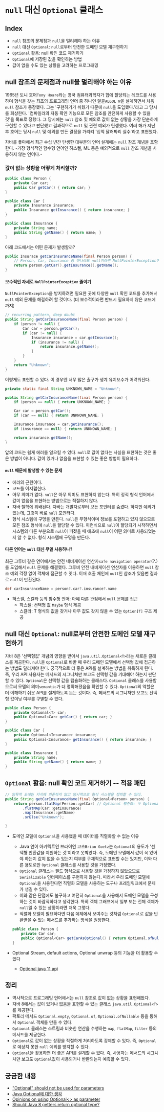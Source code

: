 # `null` 대신 `Optional` 클래스

## Index
* `null` 참조의 문제점과 `null`을 멀리해야 하는 이유
* `null` 대신 `Optional`: `null`로부터 안전한 도메인 모델 재구현하기
* `Optional` 활용: null 확인 코드 제거하기
* `Optional`에 저장된 값을 확인하는 방법
* 값이 없을 수도 있는 상황을 고려하는 프로그래밍


## null 참조의 문제점과 null을 멀리해야 하는 이유
1965년 토니 호어`Tony Hoare`라는 영국 컴퓨터과학자가 힙에 할당되는 레코드를 사용하며 형식을 갖는 최초의 프로그래밍 언어 중 하나인 알골`ALGOL W`을 설계하면서 처음 `null` 참조가 등장했다. 그는 '구현하기가 쉬웠기 때문에 `null`을 도입했다.'라고 그 당시를 회상한다. '컴파일러의 자동 확인 기능으로 모든 참조를 안전하게 사용할 수 있을 것'을 목표로 정했다. 그 당시에는 `null` 참조 및 예외로 값이 없는 상황을 가장 단순하게 구현할 수 있다고 판단했고 결과적으로 `null` 및 관련 예외가 탄생했다. 여러 해가 지난 후 호어는 당시 `null` 및 예외를 만든 결정을 가리켜 '십억 달러짜리 실수'라고 표현했다. 

자바를 퐇마해서 최근 수십 년간 탄생한 대부분의 언어 설계에는 `null` 참조 개념을 포함한다. -가장 형식적인 함수형 언어인 하스켈, ML 등은 예외적으로 `null` 참조 개념을 사용하지 않는 언어다.-

### 값이 없는 상황을 어떻게 처리할까? 
```java
public class Person {
    private Car car;
    public Car getCar() { return car; }
}

public class Car {
    private Insurance insurance;
    public Insurance getInsurance() { return insurance; }
}

public class Insurance {
    private String name;
    public String getName() { return name; }
}
```

아래 코드에서는 어떤 문제가 발생할까? 
```java
public Insurace getCarInsuranceName(final Person person) {
    // Person, Car, Insurance 중 하나라도 null이라면 NullPointerException이 발생할 것이다.
    return person.getCar().getInsurance().getName();
}
```

#### 보수적인 자세로 `NullPointerException` 줄이기 
`NullPointerException`을 방지하려면 필요한 곳에 다양한 `null` 확인 코드를 추가해서 `null` 예외 문제를 해결하려 할 것이다. (더 보수적이라면 반드시 필요하지 않은 코드에까지)
```java
// recurring pattern, deep doubt 
public String getCarInsuranceName(final Person person) {
    if (person != null) {
        Car car = person.getCar();
        if (car != null) {
            Insurance insurance = car.getInsurace();
            if (insurance != null) {
                return insurance.getName();
            }
        }
    }
    return "Unknown";
}
```

이렇게도 표현할 수 있다. 이 경우엔 너무 많은 출구가 생겨 유지보수가 어려워진다.
```java
private static final String UNKNOWN_NAME = "Unknown";

public String getCarInsuranceName(final Person person) {
    if (person == null) { return UNKNOWN_NAME; }

    Car car = person.getCar();
    if (car == null) { return UNKNOWN_NAME; }

    Insurance insurance = car.getInsurance();
    if (insurance == null) { return UNKNOWN_NAME; }

    return insurance.getName();
}
```

앞의 코드는 쉽게 에러를 일으킬 수 있다. `null`로 값이 없다는 사실을 표현하는 것은 좋은 방법이 아니다. 값이 있거나 없음을 표현할 수 있는 좋은 방법이 필요하다. 


#### `null` 때문에 발생할 수 있는 문제
* 에러의 근원이다. 
* 코드를 어지럽힌다. 
* 아무 의미가 없다. `null`은 아무 의미도 표현하지 않는다. 특히 정적 형식 언어에서 값이 없음을 표현하는 방법으로는 적절하지 않다. 
* 자바 철학에 위배된다. 자바는 개발자로부터 모든 포인터를 숨겼다. 하지만 예외가 있는데, 그것이 바로 `null` 포인터다.
* 형식 시스템에 구멍을 만든다. `null`은 무형식이며 정보를 포함하고 있지 않으므로 모든 참조 형식에 `null`을 할당할 수 있다. 이런식으로 `null`이 할당되기 시작하면서 시스템의 다른 부분으로 `null`이 퍼졌을 때 애초에 `null`이 어떤 의미로 사용되었는지 알 수 없다. 
형식 시스템에 구멍을 만든다. 


#### 다른 언어는 `null` 대신 무얼 사용하나?
최근 그루비 같은 언어에서는 안전 네비게이션 연산자`safe navigation operator`(?.)를 도입해서 `null` 문제를 해결했다. 그루비 안전 내비게이션 연산자를 이용하면 `null` 참조 예외 걱정 없이 객체에 접근할 수 잇다. 이때 호출 체인에 `null`인 참조가 있음변 결과로 `null`이 반환된다. 
```groovy
def carInsuranceName = person?.car?.insurance?.name
```

* 하스켈, 스칼라 등의 함수형 언어: 아예 다른 관점에서 `null` 문제를 접근
  * 하스켈: 선택형 값 `Maybe` 형식 제공
  * 스칼라: T 형식의 값을 갖거나 아무 값도 갖지 않을 수 있는 `Option[T]` 구조 제공 


## null 대신 `Optional`: null로부터 안전한 도메인 모델 재구현하기

자바 8은 '선택형값' 개념의 영향을 받아서 `java.util.Optional<T>`라는 새로운 클래스를 제공한다. `null`을 `Optional`로 바꿀 때 우리 도메인 모델에서 선택형 값에 접근하는 방법도 달라져야 한다. 궁극적으로 더 좋은 API를 설계하는 방법을 취득하게 된다. 즉, 우리 API 사용자는 메서드의 시그니처만 보고도 선택형 값을 기대해야 하는지 판단할 수 있다. `Optional`은 선택형 값을 캡슐화하는 클래스다. `Optional` 클래스를 사용함으로써 모델의 의미`semantic`가 더 명확해졌음을 확인할 수 있다. `Optional`의 역할은 더 이해하기 쉬운 API를 설계하도록 돕는 것이다. 즉, 메서드의 시그니처만 보고도 선택형 값이닞 여부를 구별할 수 있다. 

```java
public class Person {
    private Optional<T> car;
    public Optional<Car> getCar() { return car; }
}

public class Car {
    private Optional<Insurance> insurance;
    public Optional<Insurance> getInsurance() { return insurance; }
}

public class Insurance {
    private String name;
    public String getName() { return name; }
}
```


## `Optional` 활용: null 확인 코드 제거하기 -- 적용 패턴
```java
// 암묵적 도메인 지식에 의존하지 않고 명시적으로 형식 시스템을 정의할 수 있다. 
public String getCarInsuranceName(final Optional<Person> person) {
    return person.flatMap(Person::getCar) // Optional 평준화: 두 Optional을 합치면서 둘 중 하나라도 null일 경우 빈 Optional 생성하는 연산
        .flatMAp(Car::getInsurance)
        .map(Insurance::getName)
        .orElse("Unknown");

}
```

* 도메인 모델에 `Optional`을 사용했을 때 데이터를 직렬화할 수 없는 이유 
  * Java 언어 아키텍트인 브라이언 고츠`Brian Goetz`는 `Optional`의 용도가 '선택형 반환값을 지원하는 것'이라고 못박았다. 즉, 도메인 모델에서 값이 꼭 있어야 하는지 값이 없을 수 있는지 여부를 구체적으로 표현할 수는 있지만, 이와 다른 용도로만 `Optional` 클래스를 사용할 것을 가정했다. 
  * `Optional` 클래스는 필드 형식으로 사용할 것을 가정하지 않았으므로 `Serializable` 인터페이스를 구현하지 않는다. 따라서 우리 도메인 모델에 `Optional`을 사용한다면 직렬화 모델을 사용하는 도구나 프레임워크에서 문제가 생길 수 있다.
  * 이와 같은 단점에도 불구하고 여전히 `Optional`을 사용해서 도메인 모델을 구성하는 것이 바람직하다고 생각한다. 특히 객체 그래프에서 일부 또는 전체 객체가 `null`일 수 있는 상황이라면 더욱 그렇다. 
  * 직렬화 모델이 필요하다면 다음 예제에서 보여주는 것처럼 `Optional`로 값을 반환받을 수 있는 메서드를 추가하는 방식을 권장한다.
  ```java
  public class Person {
      private Car car;
      public Optional<Car> getCarAsOptional() { return Optional.ofNullable(car); }
  }
  ```


* Optional Stream, default actions, Optional unwrap 등의 기능을 더 활용할 수 있다 
  * [Optional java 11 api](https://docs.oracle.com/en/java/javase/11/docs/api/java.base/java/util/Optional.html)


## 정리
* 역사적으로 프로그래밍 언어에서는 `null` 참조로 값이 없는 상황을 표현해왔다. 
* 자바 8에서는 값이 있거나 없음을 표현할 수 있는 클래스 `java.util.Optional<T>`를 제공한다. 
* 팩토리 메서드 `Optional.empty`, `Optional.of`, `Optional.ofNullable` 등을 통해서 `Optional` 객체를 만들 수 있다. 
* `Optional` 클래스는 스트림과 비슷한 연산을 수행하는 `map`, `flatMap`, `filter` 등의 메서드를 제공한다. 
* `Optional`로 값이 없는 상황을 적절하게 처리하도록 강제할 수 있다. 즉, `Optional`로 예상치 못한 `null` 예외를 방지할 수 있다. 
* `Optional`을 활용하면 더 좋은 API를 설계할 수 있다. 즉, 사용자는 메서드의 시그니처만 보고도 `Optional`값이 사용되거나 반환되는지 예측할 수 있다. 


## 궁금한 내용
* ["Optional" should not be used for parameters](https://rules.sonarsource.com/java/RSPEC-3553)
* [Java Optional에 대한 생각](https://bistros.tistory.com/entry/Java-Optional%EC%97%90-%EB%8C%80%ED%95%9C-%EC%83%9D%EA%B0%81)
* [Opinions on using Optional<> as parameter](https://www.reddit.com/r/java/comments/sat1j4/opinions_on_using_optional_as_parameter/)
* [Should Java 8 getters return optional type?](https://stackoverflow.com/questions/26327957/should-java-8-getters-return-optional-type/26328555#26328555)
